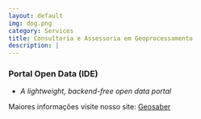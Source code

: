 ```yaml
---
layout: default
img: dog.png
category: Services
title: Consultoria e Assessoria em Geoprocessamento
description: |
---
```

### Portal Open Data (IDE)
  - *A lightweight, backend-free open data portal*

  Maiores informações visite nosso site: [Geosaber](https://geosaber.gitlab.io/jkan)
